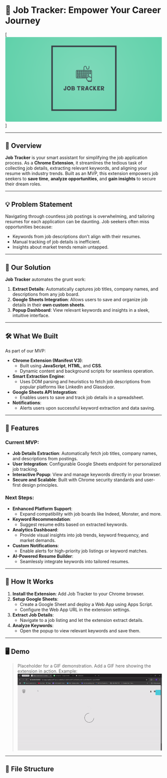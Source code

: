 # 🚀 Job Tracker: Empower Your Career Journey
[![Job Tracker Demo](images/job.png)]

---

## 📝 Overview
**Job Tracker** is your smart assistant for simplifying the job application process. As a **Chrome Extension**, it streamlines the tedious task of collecting job details, extracting relevant keywords, and aligning your resume with industry trends. Built as an MVP, this extension empowers job seekers to **save time**, **analyze opportunities**, and **gain insights** to secure their dream roles.

---

## 💡 Problem Statement
Navigating through countless job postings is overwhelming, and tailoring resumes for each application can be daunting. Job seekers often miss opportunities because:
- Keywords from job descriptions don't align with their resumes.
- Manual tracking of job details is inefficient.
- Insights about market trends remain untapped.

---

## 🎯 Our Solution
**Job Tracker** automates the grunt work:
1. **Extract Details**: Automatically captures job titles, company names, and descriptions from any job board.
2. **Google Sheets Integration**: Allows users to save and organize job details in their **own custom sheets**.
3. **Popup Dashboard**: View relevant keywords and insights in a sleek, intuitive interface.

---

## 🛠️ What We Built
As part of our MVP:
- **Chrome Extension (Manifest V3)**:
  - Built using **JavaScript**, **HTML**, and **CSS**.
  - Dynamic content and background scripts for seamless operation.
- **Smart Extraction Engine**:
  - Uses DOM parsing and heuristics to fetch job descriptions from popular platforms like LinkedIn and Glassdoor.
- **Google Sheets API Integration**:
  - Enables users to save and track job details in a spreadsheet.
- **Notifications**:
  - Alerts users upon successful keyword extraction and data saving.

---

## 🌟 Features
### Current MVP:
- **Job Details Extraction**: Automatically fetch job titles, company names, and descriptions from postings.
- **User Integration**: Configurable Google Sheets endpoint for personalized job tracking.
- **Interactive Popup**: View and manage keywords directly in your browser.
- **Secure and Scalable**: Built with Chrome security standards and user-first design principles.

### Next Steps:
- **Enhanced Platform Support**:
  - Expand compatibility with job boards like Indeed, Monster, and more.
- **Keyword Recommendation**:
  - Suggest resume edits based on extracted keywords.
- **Analytics Dashboard**:
  - Provide visual insights into job trends, keyword frequency, and market demands.
- **Custom Notifications**:
  - Enable alerts for high-priority job listings or keyword matches.
- **AI-Powered Resume Builder**:
  - Seamlessly integrate keywords into tailored resumes.

---

## 🚀 How It Works
1. **Install the Extension**: Add Job Tracker to your Chrome browser.
2. **Setup Google Sheets**:
   - Create a Google Sheet and deploy a Web App using Apps Script.
   - Configure the Web App URL in the extension settings.
3. **Extract Job Details**:
   - Navigate to a job listing and let the extension extract details.
4. **Analyze Keywords**:
   - Open the popup to view relevant keywords and save them.

---

## 🖥️ Demo
> Placeholder for a GIF demonstration. Add a GIF here showing the extension in action.
> Example:
> ![Job Tracker Demo](job-project.gif)

---

## 📂 File Structure
